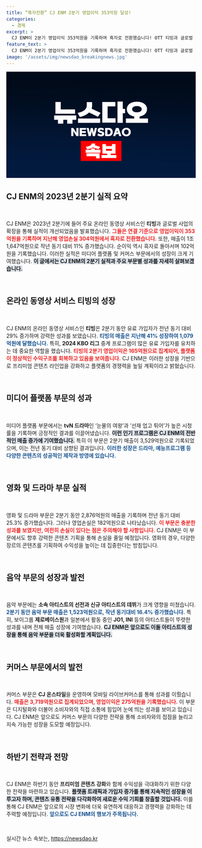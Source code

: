 ```yaml
---
title: “흑자전환” CJ ENM 2분기 영업이익 353억원 달성!
categories:
  - 경제
excerpt: >
  CJ ENM이 2분기 영업이익 353억원을 기록하며 흑자로 전환했습니다! OTT 티빙과 글로벌 사업 확장 덕분인데, 이제 어떤 새로운 전략으로 더 큰 성장을 꾀할까요? 클릭해서 자세히 알아보세요!
feature_text: >
  CJ ENM이 2분기 영업이익 353억원을 기록하며 흑자로 전환했습니다! OTT 티빙과 글로벌 사업 확장 덕분인데, 이제 어떤 새로운 전략으로 더 큰 성장을 꾀할까요? 클릭해서 자세히 알아보세요!
image: '/assets/img/newsdao_breakingnews.jpg'
---
```


<p><img src="/assets/img/newsdao_breakingnews.jpg" alt="ontimetimes 속보" /></p>

<h2 data-ke-size="size26">CJ ENM의 2023년 2분기 실적 요약</h2>

<p data-ke-size="size16">&nbsp;</p>

<p>CJ ENM은 2023년 2분기에 들어 주요 온라인 동영상 서비스인 <b>티빙</b>과 글로벌 사업의 확장을 통해 실적이 개선되었음을 발표했습니다. <b><span style="color: #ee2323;">그들은 연결 기준으로 영업이익이 353억원을 기록하며 지난해 영업손실 304억원에서 흑자로 전환했습니다.</span></b> 또한, 매출이 1조 1,647억원으로 작년 동기 대비 11% 증가했습니다. 순이익 역시 흑자로 돌아서며 102억원을 기록했습니다. 이러한 실적은 미디어 플랫폼 및 커머스 부문에서의 성장이 크게 기여했습니다. <b><span style="background-color: #21538527;">이 글에서는 CJ ENM의 2분기 실적과 주요 부문별 성과를 자세히 살펴보겠습니다.</span></b></p>

<p data-ke-size="size16">&nbsp;</p>

<h2 data-ke-size="size26">온라인 동영상 서비스 티빙의 성장</h2>

<p data-ke-size="size16">&nbsp;</p>

<p>CJ ENM의 온라인 동영상 서비스인 <b>티빙</b>은 2분기 동안 유료 가입자가 전년 동기 대비 29% 증가하며 강력한 성과를 보였습니다. <b><span style="color: #1a5490;">티빙의 매출은 지난해 41% 성장하여 1,079억원에 달했습니다.</span></b> 특히, <b>2024 KBO 리그</b> 중계 프로그램이 많은 유료 가입자를 유치하는 데 중요한 역할을 했습니다. <b><span style="color: #ee2323;">티빙의 2분기 영업이익은 165억원으로 집계되어, 플랫폼이 정상적인 수익구조를 회복하고 있음을 보여줍니다.</span></b> CJ ENM은 이러한 성장을 기반으로 프리미엄 콘텐츠 라인업을 강화하고 플랫폼의 경쟁력을 높일 계획이라고 밝혔습니다. </p>

<p data-ke-size="size16">&nbsp;</p>

<h2 data-ke-size="size26">미디어 플랫폼 부문의 성과</h2>

<p data-ke-size="size16">&nbsp;</p>

<p>미디어 플랫폼 부문에서는 <b>tvN 드라마</b>인 ‘눈물의 여왕’과 ‘선재 업고 튀어’가 높은 시청률을 기록하며 긍정적인 결과를 이끌어냈습니다. <b><span style="background-color: #21538527;">이런 인기 프로그램은 CJ ENM의 전반적인 매출 증가에 기여했습니다.</span></b> 특히 이 부문은 2분기 매출이 3,529억원으로 기록되었으며, 이는 전년 동기 대비 상향된 결과입니다. <b><span style="color: #1a5490;">이러한 성장은 드라마, 예능프로그램 등 다양한 콘텐츠의 성공적인 제작과 방영에 있습니다.</span></b> </p>

<p data-ke-size="size16">&nbsp;</p>

<h2 data-ke-size="size26">영화 및 드라마 부문 실적</h2>

<p data-ke-size="size16">&nbsp;</p>

<p>영화 및 드라마 부문은 2분기 동안 2,876억원의 매출을 기록하며 전년 동기 대비 25.3% 증가했습니다. 그러나 영업손실은 182억원으로 나타났습니다. <b><span style="color: #ee2323;">이 부문은 충분한 성과를 보였지만, 여전히 손실이 있다는 점은 주의해야 할 사항입니다.</span></b> CJ ENM은 이 부문에서도 향후 강력한 콘텐츠 기획을 통해 손실을 줄일 예정입니다. 영화의 경우, 다양한 장르의 콘텐츠를 기획하여 수익성을 높이는 데 집중한다는 방침입니다.</p>

<p data-ke-size="size16">&nbsp;</p>

<h2 data-ke-size="size26">음악 부문의 성장과 발전</h2>

<p data-ke-size="size16">&nbsp;</p>

<p>음악 부문에는 <b>소속 아티스트의 선전과 신규 아티스트의 데뷔</b>가 크게 영향을 미쳤습니다. <b><span style="color: #1a5490;">2분기 동안 음악 부문 매출은 1,523억원으로, 작년 동기대비 16.4% 증가했습니다.</span></b> 특히, 보이그룹 <b>제로베이스원</b>과 일본에서 활동 중인 <b>JO1, INI</b> 등의 아티스트들이 뚜렷한 성과를 내며 전체 매출 성장에 기여했습니다. <b><span style="background-color: #21538527;">CJ ENM은 앞으로도 이들 아티스트의 성장을 통해 음악 부문을 더욱 활성화할 계획입니다.</span></b></p>

<p data-ke-size="size16">&nbsp;</p>

<h2 data-ke-size="size26">커머스 부문에서의 발전</h2>

<p data-ke-size="size16">&nbsp;</p>

<p>커머스 부문은 <b>CJ 온스타일</b>을 운영하며 모바일 라이브커머스를 통해 성과를 이뤘습니다. <b><span style="color: #ee2323;">매출은 3,719억원으로 집계되었으며, 영업이익은 275억원을 기록했습니다.</span></b> 이 부문은 디지털화와 더불어 소비자와의 직접 소통에 힘입어 눈에 띄는 성과를 보이고 있습니다. CJ ENM은 앞으로도 커머스 부문의 다양한 전략을 통해 소비자와의 접점을 늘리고 지속 가능한 성장을 도모할 예정입니다.</p>

<p data-ke-size="size16">&nbsp;</p>

<h2 data-ke-size="size26">하반기 전략과 전망</h2>

<p data-ke-size="size16">&nbsp;</p>

<p>CJ ENM은 하반기 동안 <b>프리미엄 콘텐츠 강화</b>와 함께 수익성을 극대화하기 위한 다양한 전략을 마련하고 있습니다. <b><span style="background-color: #21538527;">플랫폼 트래픽과 가입자 증가를 통해 지속적인 성장을 이루고자 하며, 콘텐츠 유통 전략을 다각화하여 새로운 수익 기회를 창출할 것입니다.</span></b> 이를 통해 CJ ENM은 앞으로의 시장 변화에 더욱 유연하게 대응하고 경쟁력을 강화하는 데 주력할 예정입니다. <b><span style="color: #1a5490;">앞으로도 CJ ENM의 행보가 주목됩니다.</span></b></p>

<p data-ke-size="size16">&nbsp;</p>
실시간 뉴스 속보는, <a href="https://newsdao.kr" rel="dofollow">https://newsdao.kr</a>


